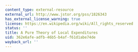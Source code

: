 ```yaml
---
content_type: external-resource
external_url: http://www.jstor.org/pss/1826343
has_external_license_warning: true
license: https://en.wikipedia.org/wiki/All_rights_reserved
status: ''
title: A Pure Theory of Local Expenditures
uid: 362e6afe-adfb-46b5-b4af-f61d1abe74de
wayback_url: ''
---
```

